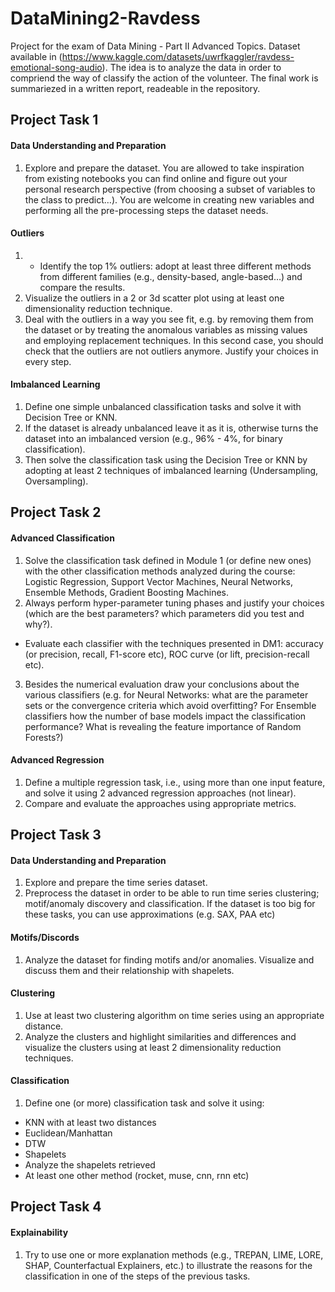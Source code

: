 # DataMining2-Ravdess
 Project for the exam of Data Mining - Part II Advanced Topics. Dataset available in (https://www.kaggle.com/datasets/uwrfkaggler/ravdess-emotional-song-audio).  The idea is to analyze the data in order to compriend the way of classify the action of the volunteer. The final work is summariezed in a written report, readeable in the repository.



## Project Task 1 
#### Data Understanding and Preparation
1. Explore and prepare the dataset. You are allowed to take inspiration 
from existing notebooks you can find online and figure out your 
personal research perspective (from choosing a subset of variables to 
the class to predict…). You are welcome in creating new variables and 
performing all the pre-processing steps the dataset needs.
#### Outliers
1. - Identify the top 1% outliers: adopt at least three different methods 
from different families (e.g., density-based, angle-based…) and 
compare the results. 
2. Visualize the outliers in a 2 or 3d scatter plot using at least one 
dimensionality reduction technique.
3. Deal with the outliers in a way you see fit, e.g. by removing them from 
the dataset or by treating the anomalous variables as missing values 
and employing replacement techniques. In this second case, you 
should check that the outliers are not outliers anymore. Justify your 
choices in every step.
#### Imbalanced Learning
1. Define one simple unbalanced classification tasks and solve it with 
Decision Tree or KNN. 
2. If the dataset is already unbalanced leave it as it is, otherwise turns 
the dataset into an imbalanced version (e.g., 96% - 4%, for binary 
classification). 
3. Then solve the classification task using the Decision Tree or KNN by 
adopting at least 2 techniques of imbalanced learning (Undersampling, 
Oversampling).

## Project Task 2
#### Advanced Classification

1. Solve the classification task defined in Module 1 (or define new ones) with the 
other classification methods analyzed during the course: Logistic Regression, 
Support Vector Machines, Neural Networks, Ensemble Methods, Gradient Boosting 
Machines.
2. Always perform hyper-parameter tuning phases and justify your choices (which are the best parameters? which parameters did you test and why?).
- Evaluate each classifier with the techniques presented in DM1: accuracy (or 
precision, recall, F1-score etc), ROC curve (or lift, precision-recall etc). 
3. Besides the numerical evaluation draw your conclusions about the various 
classifiers (e.g. for Neural Networks: what are the parameter sets or the 
convergence criteria which avoid overfitting? For Ensemble classifiers how the 
number of base models impact the classification performance? What is revealing 
the feature importance of Random Forests?)

#### Advanced Regression

1. Define a multiple regression task, i.e., using more than one input 
feature, and solve it using 2 advanced regression approaches (not 
linear).
2. Compare and evaluate the approaches using appropriate metrics.

## Project Task 3
#### Data Understanding and Preparation

1. Explore and prepare the time series dataset.
2. Preprocess the dataset in order to be able to run time series 
clustering; motif/anomaly discovery and classification. If the dataset is 
too big for these tasks, you can use approximations (e.g. SAX, PAA etc)

#### Motifs/Discords
1. Analyze the dataset for finding motifs and/or anomalies. Visualize and 
discuss them and their relationship with shapelets.

#### Clustering

1. Use at least two clustering algorithm on time series using an 
appropriate distance.
2. Analyze the clusters and highlight similarities and differences and 
visualize the clusters using at least 2 dimensionality reduction 
techniques.


#### Classification
1. Define one (or more) classification task and solve it using:
 - KNN with at least two distances
 - Euclidean/Manhattan 
 - DTW 
 - Shapelets
 - Analyze the shapelets retrieved
 - At least one other method (rocket, muse, cnn, rnn etc)

## Project Task 4
#### Explainability
1. Try to use one or more explanation methods (e.g., TREPAN, LIME, 
LORE, SHAP, Counterfactual Explainers, etc.) to illustrate the reasons for 
the classification in one of the steps of the previous tasks.
